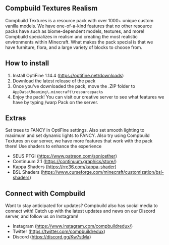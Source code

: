 ## Compbuild Textures Realism

Compbuild Textures is a resource pack with over 1000+ unique custom vanilla models. We have one-of-a-kind features that no other resource packs have such as biome-dependent models, textures, and more! Compbuild specializes in realism and creating the most realistic environments within Minecraft. What makes the pack special is that we have furniture, flora, and a large variety of blocks to choose from.

## How to install

1. Install OptiFine 1.14.4 (https://optifine.net/downloads)
2. Download the latest release of the pack
3. Once you've downloaded the pack, move the .ZIP folder to `AppData\Roaming\.minecraft\resourcepacks`
4. Enjoy the pack! You can visit our creative server to see what features we have by typing /warp Pack on the server.

## Extras

Set trees to FANCY in OptiFine settings. Also set smooth lighting to maximum and set dynamic lights to FANCY. Also try using Compbuild Textures on our server, we have more features that work with the pack there! Use shaders to enhance the experience

+ SEUS PTGI (https://www.patreon.com/sonicether)
+ Continuum 2.1 (https://continuum.graphics/store/)
+ Kappa Shaders (https://rre36.com/kappa-shader)
+ BSL Shaders (https://www.curseforge.com/minecraft/customization/bsl-shaders)

## Connect with Compbuild

Want to stay anticipated for updates? Compbuild also has social media to connect with! Catch up with the latest updates and news on our Discord server, and follow us on Instagram!

+ Instagram (https://www.instagram.com/compbuildredux/)
+ Twitter (https://twitter.com/compbuildredux)
+ Discord (https://discord.gg/Kw7stMa)

